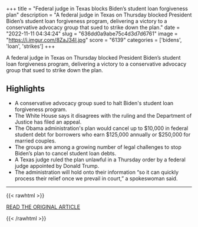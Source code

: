 +++
title = "Federal judge in Texas blocks Biden’s student loan forgiveness plan"
description = "A federal judge in Texas on Thursday blocked President Biden’s student loan forgiveness program, delivering a victory to a conservative advocacy group that sued to strike down the plan."
date = "2022-11-11 04:34:24"
slug = "636dd0a9abe75c4d3d7d6761"
image = "https://i.imgur.com/8ZaJ34I.jpg"
score = "6139"
categories = ['bidens', 'loan', 'strikes']
+++

A federal judge in Texas on Thursday blocked President Biden’s student loan forgiveness program, delivering a victory to a conservative advocacy group that sued to strike down the plan.

## Highlights

- A conservative advocacy group sued to halt Biden's student loan forgiveness program.
- The White House says it disagrees with the ruling and the Department of Justice has filed an appeal.
- The Obama administration's plan would cancel up to $10,000 in federal student debt for borrowers who earn $125,000 annually or $250,000 for married couples.
- The groups are among a growing number of legal challenges to stop Biden’s plan to cancel student loan debts.
- A Texas judge ruled the plan unlawful in a Thursday order by a federal judge appointed by Donald Trump.
- The administration will hold onto their information “so it can quickly process their relief once we prevail in court,” a spokeswoman said.

---

{{< rawhtml >}}
  <p class="article-category">
    <a target="_blank" href="https://www.washingtonpost.com/education/2022/11/10/student-loan-forgiveness-texas-lawsuit/">READ THE ORIGINAL ARTICLE</a>
  </p>
{{< /rawhtml >}}
